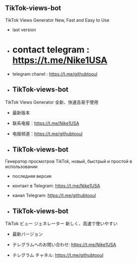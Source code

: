 ## TikTok-views-bot

TikTok Views Generator New, Fast and Easy to Use 

- last version

- # contact telegram : https://t.me/Nike1USA

- telegram chanel : https://t.me/githubtooul

- ## TikTok-views-bot

TikTok Views Generator 全新、快速且易于使用

- 最新版本

- 联系电报：https://t.me/Nike1USA

- 电报频道：https://t.me/githubtooul

- ## TikTok-views-bot

Генератор просмотров TikTok, новый, быстрый и простой в использовании

- последняя версия

- контакт в Telegram: https://t.me/Nike1USA

- канал Telegram: https://t.me/githubtooul

- ## TikTok-views-bot

TikTok ビュー ジェネレーター 新しく、高速で使いやすい

- 最新バージョン

-  テレグラムへのお問い合わせ: https://t.me/Nike1USA

- テレグラム チャネル: https://t.me/githubtooul
